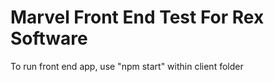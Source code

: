 # Marvel Front End Test For Rex Software

To run front end app, use "npm start" within client folder
